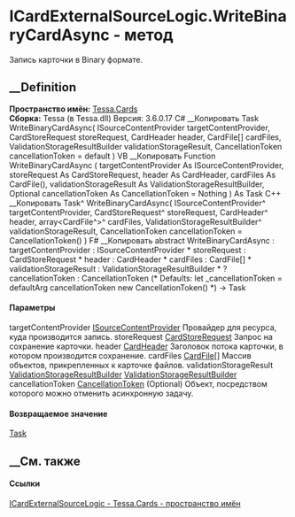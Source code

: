 # ICardExternalSourceLogic.WriteBinaryCardAsync - метод
Запись карточки в Binary формате.
## __Definition
 **Пространство имён:** [Tessa.Cards](N_Tessa_Cards.htm)  
 **Сборка:** Tessa (в Tessa.dll) Версия: 3.6.0.17
C# __Копировать
     Task WriteBinaryCardAsync(
    	ISourceContentProvider targetContentProvider,
    	CardStoreRequest storeRequest,
    	CardHeader header,
    	CardFile[] cardFiles,
    	ValidationStorageResultBuilder validationStorageResult,
    	CancellationToken cancellationToken = default
    )
VB __Копировать
     Function WriteBinaryCardAsync ( 
    	targetContentProvider As ISourceContentProvider,
    	storeRequest As CardStoreRequest,
    	header As CardHeader,
    	cardFiles As CardFile(),
    	validationStorageResult As ValidationStorageResultBuilder,
    	Optional cancellationToken As CancellationToken = Nothing
    ) As Task
C++ __Копировать
    Task^ WriteBinaryCardAsync(
    	ISourceContentProvider^ targetContentProvider, 
    	CardStoreRequest^ storeRequest, 
    	CardHeader^ header, 
    	array<CardFile^>^ cardFiles, 
    	ValidationStorageResultBuilder^ validationStorageResult, 
    	CancellationToken cancellationToken = CancellationToken()
    )
F# __Копировать
     abstract WriteBinaryCardAsync : 
            targetContentProvider : ISourceContentProvider * 
            storeRequest : CardStoreRequest * 
            header : CardHeader * 
            cardFiles : CardFile[] * 
            validationStorageResult : ValidationStorageResultBuilder * 
            ?cancellationToken : CancellationToken 
    (* Defaults:
            let _cancellationToken = defaultArg cancellationToken new CancellationToken()
    *)
    -> Task 
#### Параметры
targetContentProvider
[ISourceContentProvider](T_Tessa_Platform_SourceProviders_ISourceContentProvider.htm)
    Провайдер для ресурса, куда производится запись.
storeRequest [CardStoreRequest](T_Tessa_Cards_CardStoreRequest.htm)
    Запрос на сохранение карточки.
header [CardHeader](T_Tessa_Cards_ComponentModel_CardHeader.htm)
    Заголовок потока карточки, в котором производится сохранение.
cardFiles [CardFile](T_Tessa_Cards_CardFile.htm)[]
    Массив объектов, прикрепленных к карточке файлов.
validationStorageResult
[ValidationStorageResultBuilder](T_Tessa_Platform_Validation_ValidationStorageResultBuilder.htm)
    [ValidationStorageResultBuilder](T_Tessa_Platform_Validation_ValidationStorageResultBuilder.htm)
cancellationToken
[CancellationToken](https://learn.microsoft.com/dotnet/api/system.threading.cancellationtoken)
(Optional)
    Объект, посредством которого можно отменить асинхронную задачу.
#### Возвращаемое значение
[Task](https://learn.microsoft.com/dotnet/api/system.threading.tasks.task)
##  __См. также
#### Ссылки
[ICardExternalSourceLogic - ](T_Tessa_Cards_ICardExternalSourceLogic.htm)
[Tessa.Cards - пространство имён](N_Tessa_Cards.htm)
